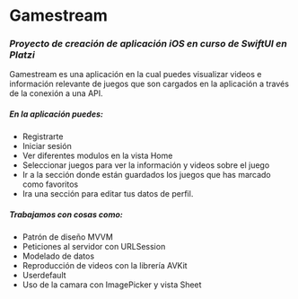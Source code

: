 # Gamestream
### _Proyecto de creación de aplicación iOS en curso de SwiftUI en Platzi_

Gamestream es una aplicación en la cual puedes visualizar videos e información relevante de juegos que son cargados en la aplicación a través de la conexión a una API.

##### En la aplicación puedes:
- Registrarte
- Iniciar sesión 
- Ver diferentes modulos en la vista Home
- Seleccionar juegos para ver la información y videos sobre el juego
- Ir a la sección donde están guardados los juegos que has marcado como favoritos
- Ira una sección para editar tus datos de perfil.

##### Trabajamos con cosas como:
- Patrón de diseño MVVM
- Peticiones al servidor con URLSession
- Modelado de datos
- Reproducción de videos con la librería AVKit
- Userdefault
- Uso de la camara con ImagePicker y vista Sheet
